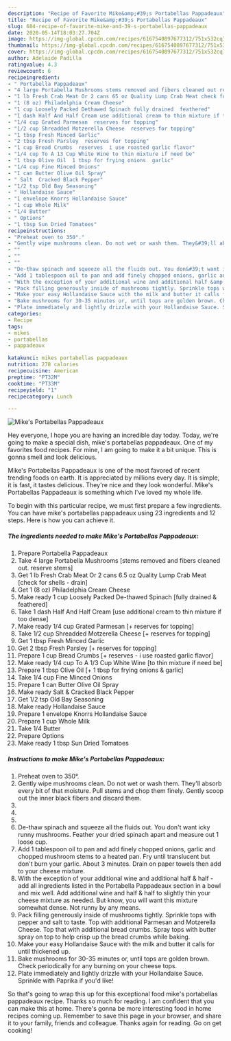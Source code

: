 ```yaml
---
description: "Recipe of Favorite Mike&amp;#39;s Portabellas Pappadeaux"
title: "Recipe of Favorite Mike&amp;#39;s Portabellas Pappadeaux"
slug: 684-recipe-of-favorite-mike-and-39-s-portabellas-pappadeaux
date: 2020-05-14T18:03:27.704Z
image: https://img-global.cpcdn.com/recipes/6167540897677312/751x532cq70/mikes-portabellas-pappadeaux-recipe-main-photo.jpg
thumbnail: https://img-global.cpcdn.com/recipes/6167540897677312/751x532cq70/mikes-portabellas-pappadeaux-recipe-main-photo.jpg
cover: https://img-global.cpcdn.com/recipes/6167540897677312/751x532cq70/mikes-portabellas-pappadeaux-recipe-main-photo.jpg
author: Adelaide Padilla
ratingvalue: 4.3
reviewcount: 6
recipeingredient:
- " Portabella Pappadeaux"
- "4 large Portabella Mushrooms stems removed and fibers cleaned out reserve stems"
- "1 lb Fresh Crab Meat Or 2 cans 65 oz Quality Lump Crab Meat check for shells  drain"
- "1 (8 oz) Philadelphia Cream Cheese"
- "1 cup Loosely Packed Dethawed Spinach fully drained  feathered"
- "1 dash Half And Half Cream use additional cream to thin mixture if too dense"
- "1/4 cup Grated Parmesan  reserves for topping"
- "1/2 cup Shreadded Motzerella Cheese  reserves for topping"
- "1 tbsp Fresh Minced Garlic"
- "2 tbsp Fresh Parsley  reserves for topping"
- "1 cup Bread Crumbs  reserves  i use roasted garlic flavor"
- "1/4 cup To A 13 Cup White Wine to thin mixture if need be"
- "1 tbsp Olive Oil  1 tbsp for frying onions  garlic"
- "1/4 cup Fine Minced Onions"
- "1 can Butter Olive Oil Spray"
- " Salt  Cracked Black Pepper"
- "1/2 tsp Old Bay Seasoning"
- " Hollandaise Sauce"
- "1 envelope Knorrs Hollandaise Sauce"
- "1 cup Whole Milk"
- "1/4 Butter"
- " Options"
- "1 tbsp Sun Dried Tomatoes"
recipeinstructions:
- "Preheat oven to 350°."
- "Gently wipe mushrooms clean. Do not wet or wash them. They&#39;ll absorb every bit of that moisture. Pull stems and chop them finely. Gently scoop out the inner black fibers and discard them."
- ""
- ""
- ""
- "De-thaw spinach and squeeze all the fluids out. You don&#39;t want icky runny mushrooms. Feather your dried spinach apart and measure out 1 loose cup."
- "Add 1 tablespoon oil to pan and add finely chopped onions, garlic and chopped mushroom stems to a heated pan. Fry until translucent but don&#39;t burn your garlic. About 3 minutes. Drain on paper towels then add to your cheese mixture."
- "With the exception of your additional wine and additional half &amp; half - add all ingredients listed in the Portabella Pappadeaux section in a bowl and mix well. Add additional wine and half &amp; half to slightly thin your cheese mixture as needed. But know, you will want this mixture somewhat dense. Not runny by any means."
- "Pack filling generously inside of mushrooms tightly. Sprinkle tops with pepper and salt to taste. Top with additional Parmesan and Motzerella Cheese. Top that with additional bread crumbs. Spray tops with butter spray on top to help crisp up the bread crumbs while baking."
- "Make your easy Hollandaise Sauce with the milk and butter it calls for until thickened up."
- "Bake mushrooms for 30-35 minutes or, until tops are golden brown. Check periodically for any burning on your cheese tops."
- "Plate immediately and lightly drizzle with your Hollandaise Sauce. Sprinkle with Paprika if you&#39;d like!"
categories:
- Recipe
tags:
- mikes
- portabellas
- pappadeaux

katakunci: mikes portabellas pappadeaux 
nutrition: 278 calories
recipecuisine: American
preptime: "PT32M"
cooktime: "PT33M"
recipeyield: "1"
recipecategory: Lunch

---
```



![Mike&#39;s Portabellas Pappadeaux](https://img-global.cpcdn.com/recipes/6167540897677312/751x532cq70/mikes-portabellas-pappadeaux-recipe-main-photo.jpg)

Hey everyone, I hope you are having an incredible day today. Today, we're going to make a special dish, mike&#39;s portabellas pappadeaux. One of my favorites food recipes. For mine, I am going to make it a bit unique. This is gonna smell and look delicious.



Mike&#39;s Portabellas Pappadeaux is one of the most favored of recent trending foods on earth. It is appreciated by millions every day. It is simple, it is fast, it tastes delicious. They're nice and they look wonderful. Mike&#39;s Portabellas Pappadeaux is something which I've loved my whole life.


To begin with this particular recipe, we must first prepare a few ingredients. You can have mike&#39;s portabellas pappadeaux using 23 ingredients and 12 steps. Here is how you can achieve it.

<!--inarticleads1-->

##### The ingredients needed to make Mike&#39;s Portabellas Pappadeaux:

1. Prepare  Portabella Pappadeaux
1. Take 4 large Portabella Mushrooms [stems removed and fibers cleaned out. reserve stems]
1. Get 1 lb Fresh Crab Meat Or 2 cans 6.5 oz Quality Lump Crab Meat [check for shells - drain]
1. Get 1 (8 oz) Philadelphia Cream Cheese
1. Make ready 1 cup Loosely Packed De-thawed Spinach [fully drained &amp; feathered]
1. Take 1 dash Half And Half Cream [use additional cream to thin mixture if too dense]
1. Make ready 1/4 cup Grated Parmesan [+ reserves for topping]
1. Take 1/2 cup Shreadded Motzerella Cheese [+ reserves for topping]
1. Get 1 tbsp Fresh Minced Garlic
1. Get 2 tbsp Fresh Parsley [+ reserves for topping]
1. Prepare 1 cup Bread Crumbs [+ reserves - i use roasted garlic flavor]
1. Make ready 1/4 cup To A 1/3 Cup White Wine [to thin mixture if need be]
1. Prepare 1 tbsp Olive Oil [+ 1 tbsp for frying onions &amp; garlic]
1. Take 1/4 cup Fine Minced Onions
1. Prepare 1 can Butter Olive Oil Spray
1. Make ready  Salt &amp; Cracked Black Pepper
1. Get 1/2 tsp Old Bay Seasoning
1. Make ready  Hollandaise Sauce
1. Prepare 1 envelope Knorrs Hollandaise Sauce
1. Prepare 1 cup Whole Milk
1. Take 1/4 Butter
1. Prepare  Options
1. Make ready 1 tbsp Sun Dried Tomatoes




<!--inarticleads2-->

##### Instructions to make Mike&#39;s Portabellas Pappadeaux:

1. Preheat oven to 350°.
1. Gently wipe mushrooms clean. Do not wet or wash them. They&#39;ll absorb every bit of that moisture. Pull stems and chop them finely. Gently scoop out the inner black fibers and discard them.
1. 
1. 
1. 
1. De-thaw spinach and squeeze all the fluids out. You don&#39;t want icky runny mushrooms. Feather your dried spinach apart and measure out 1 loose cup.
1. Add 1 tablespoon oil to pan and add finely chopped onions, garlic and chopped mushroom stems to a heated pan. Fry until translucent but don&#39;t burn your garlic. About 3 minutes. Drain on paper towels then add to your cheese mixture.
1. With the exception of your additional wine and additional half &amp; half - add all ingredients listed in the Portabella Pappadeaux section in a bowl and mix well. Add additional wine and half &amp; half to slightly thin your cheese mixture as needed. But know, you will want this mixture somewhat dense. Not runny by any means.
1. Pack filling generously inside of mushrooms tightly. Sprinkle tops with pepper and salt to taste. Top with additional Parmesan and Motzerella Cheese. Top that with additional bread crumbs. Spray tops with butter spray on top to help crisp up the bread crumbs while baking.
1. Make your easy Hollandaise Sauce with the milk and butter it calls for until thickened up.
1. Bake mushrooms for 30-35 minutes or, until tops are golden brown. Check periodically for any burning on your cheese tops.
1. Plate immediately and lightly drizzle with your Hollandaise Sauce. Sprinkle with Paprika if you&#39;d like!




So that's going to wrap this up for this exceptional food mike&#39;s portabellas pappadeaux recipe. Thanks so much for reading. I am confident that you can make this at home. There's gonna be more interesting food in home recipes coming up. Remember to save this page in your browser, and share it to your family, friends and colleague. Thanks again for reading. Go on get cooking!
